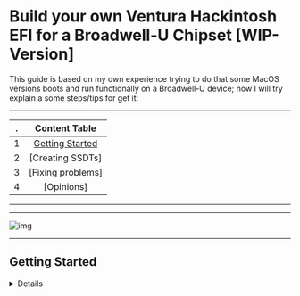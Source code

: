 # Build your own Ventura Hackintosh EFI for a Broadwell-U Chipset [WIP-Version]
[Getting Started]: https://github.com/sebasrock156/Acer-E5-572-TMP246-OpenCore/blob/Ventura/GUIDE.md#getting-started

This guide is based on my own experience trying to do that some MacOS versions boots and run functionally on a Broadwell-U device; now I will try explain a some steps/tips for get it:


---

. | Content Table
--- | :--:
1 | [Getting Started]
2 | [Creating SSDTs]
3 | [Fixing problems]
4 | [Opinions]
---

---

![img](https://i.imgur.com/YKIPyaT.png)

---
## Getting Started

<details>

### Hardware Support

#### About Processors:
Any Broadwell-U processors are supported until MacOS Monterey; on Ventura, Broadwell processors (and graphics) has been dropped.

#### About dedicated/external graphic cards:
Any Nvidia GPUs are dropped from MacOS BigSur, although some Nvidia graphics may be works on latest MacOS versions, the Low Power devices (and older architectures, like Fermi, Kepler and Maxwell) don't works. 

</details>
